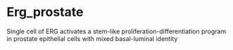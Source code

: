 # Erg_prostate
Single cell of ERG activates a stem-like proliferation-differentiation program in prostate epithelial cells with mixed basal-luminal identity
